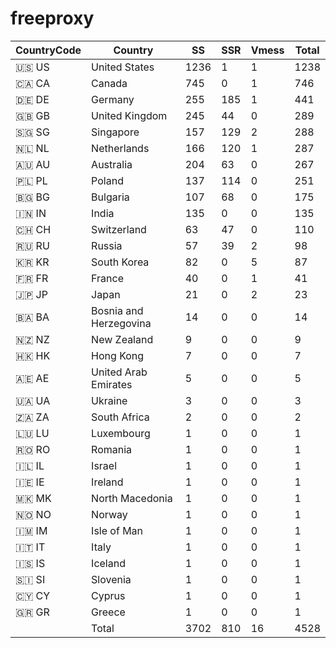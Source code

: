 # freeproxy

|CountryCode|Country|SS|SSR|Vmess|Total|
|  ----  | ----  |  ----  | ----  |  ----  | ----  |
|🇺🇸 US|United States|1236|1|1|1238|
|🇨🇦 CA|Canada|745|0|1|746|
|🇩🇪 DE|Germany|255|185|1|441|
|🇬🇧 GB|United Kingdom|245|44|0|289|
|🇸🇬 SG|Singapore|157|129|2|288|
|🇳🇱 NL|Netherlands|166|120|1|287|
|🇦🇺 AU|Australia|204|63|0|267|
|🇵🇱 PL|Poland|137|114|0|251|
|🇧🇬 BG|Bulgaria|107|68|0|175|
|🇮🇳 IN|India|135|0|0|135|
|🇨🇭 CH|Switzerland|63|47|0|110|
|🇷🇺 RU|Russia|57|39|2|98|
|🇰🇷 KR|South Korea|82|0|5|87|
|🇫🇷 FR|France|40|0|1|41|
|🇯🇵 JP|Japan|21|0|2|23|
|🇧🇦 BA|Bosnia and Herzegovina|14|0|0|14|
|🇳🇿 NZ|New Zealand|9|0|0|9|
|🇭🇰 HK|Hong Kong|7|0|0|7|
|🇦🇪 AE|United Arab Emirates|5|0|0|5|
|🇺🇦 UA|Ukraine|3|0|0|3|
|🇿🇦 ZA|South Africa|2|0|0|2|
|🇱🇺 LU|Luxembourg|1|0|0|1|
|🇷🇴 RO|Romania|1|0|0|1|
|🇮🇱 IL|Israel|1|0|0|1|
|🇮🇪 IE|Ireland|1|0|0|1|
|🇲🇰 MK|North Macedonia|1|0|0|1|
|🇳🇴 NO|Norway|1|0|0|1|
|🇮🇲 IM|Isle of Man|1|0|0|1|
|🇮🇹 IT|Italy|1|0|0|1|
|🇮🇸 IS|Iceland|1|0|0|1|
|🇸🇮 SI|Slovenia|1|0|0|1|
|🇨🇾 CY|Cyprus|1|0|0|1|
|🇬🇷 GR|Greece|1|0|0|1|
||Total|3702|810|16|4528|
